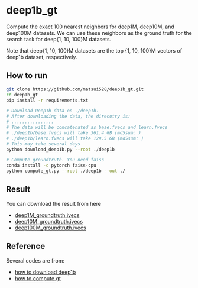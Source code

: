 # deep1b_gt

Compute the exact 100 nearest neighbors for deep1M, deep10M, and deep100M datasets. We can use these neighbors as the ground truth for the search task for deep{1, 10, 100}M datasets.

Note that deep{1, 10, 100}M datasets are the top {1, 10, 100}M vectors of deep1b dataset, respectively.
## How to run
```bash
git clone https://github.com/matsui528/deep1b_gt.git
cd deep1b_gt
pip install -r requirements.txt

# Download Deep1b data on ./deep1b.
# After downloading the data, the direcotry is: 
# ................
# The data will be concatenated as base.fvecs and learn.fvecs
# ./deep1b/base.fvecs will take 361.4 GB (md5sum: )
# ./deep1b/learn.fvecs will take 129.5 GB (md5sum: )
# This may take several days
python download_deep1b.py --root ./deep1b

# Compute groundtruth. You need faiss
conda install -c pytorch faiss-cpu
python compute_gt.py --root ./deep1b --out ./
```

## Result
You can download the result from here
- [deep1M_groundtruth.ivecs]()
- [deep10M_groundtruth.ivecs]()
- [deep100M_groundtruth.ivecs]()


## Reference
Several codes are from:
- [how to download deep1b](https://github.com/arbabenko/GNOIMI/blob/master/downloadDeep1B.py)
- [how to compute gt](https://github.com/facebookresearch/faiss/blob/master/benchs/link_and_code/datasets.py)
